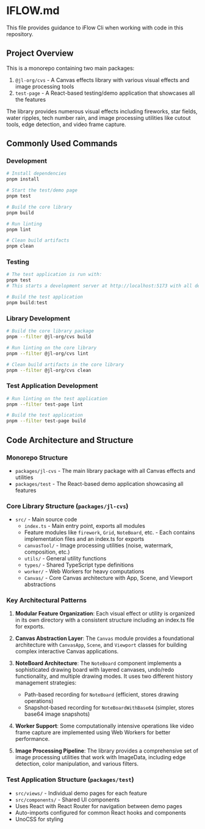 # IFLOW.md

This file provides guidance to iFlow Cli when working with code in this repository.

## Project Overview

This is a monorepo containing two main packages:
1. `@jl-org/cvs` - A Canvas effects library with various visual effects and image processing tools
2. `test-page` - A React-based testing/demo application that showcases all the features

The library provides numerous visual effects including fireworks, star fields, water ripples, tech number rain, and image processing utilities like cutout tools, edge detection, and video frame capture.

## Commonly Used Commands

### Development
```bash
# Install dependencies
pnpm install

# Start the test/demo page
pnpm test

# Build the core library
pnpm build

# Run linting
pnpm lint

# Clean build artifacts
pnpm clean
```

### Testing
```bash
# The test application is run with:
pnpm test
# This starts a development server at http://localhost:5173 with all demo pages

# Build the test application
pnpm build:test
```

### Library Development
```bash
# Build the core library package
pnpm --filter @jl-org/cvs build

# Run linting on the core library
pnpm --filter @jl-org/cvs lint

# Clean build artifacts in the core library
pnpm --filter @jl-org/cvs clean
```

### Test Application Development
```bash
# Run linting on the test application
pnpm --filter test-page lint

# Build the test application
pnpm --filter test-page build
```

## Code Architecture and Structure

### Monorepo Structure
- `packages/jl-cvs` - The main library package with all Canvas effects and utilities
- `packages/test` - The React-based demo application showcasing all features

### Core Library Structure (`packages/jl-cvs`)
- `src/` - Main source code
  - `index.ts` - Main entry point, exports all modules
  - Feature modules like `firework`, `Grid`, `NoteBoard`, etc. - Each contains implementation files and an index.ts for exports
  - `canvasTool/` - Image processing utilities (noise, watermark, composition, etc.)
  - `utils/` - General utility functions
  - `types/` - Shared TypeScript type definitions
  - `worker/` - Web Workers for heavy computations
  - `Canvas/` - Core Canvas architecture with App, Scene, and Viewport abstractions

### Key Architectural Patterns

1. **Modular Feature Organization**: Each visual effect or utility is organized in its own directory with a consistent structure including an index.ts file for exports.

2. **Canvas Abstraction Layer**: The `Canvas` module provides a foundational architecture with `CanvasApp`, `Scene`, and `Viewport` classes for building complex interactive Canvas applications.

3. **NoteBoard Architecture**: The `NoteBoard` component implements a sophisticated drawing board with layered canvases, undo/redo functionality, and multiple drawing modes. It uses two different history management strategies:
   - Path-based recording for `NoteBoard` (efficient, stores drawing operations)
   - Snapshot-based recording for `NoteBoardWithBase64` (simpler, stores base64 image snapshots)

4. **Worker Support**: Some computationally intensive operations like video frame capture are implemented using Web Workers for better performance.

5. **Image Processing Pipeline**: The library provides a comprehensive set of image processing utilities that work with ImageData, including edge detection, color manipulation, and various filters.

### Test Application Structure (`packages/test`)
- `src/views/` - Individual demo pages for each feature
- `src/components/` - Shared UI components
- Uses React with React Router for navigation between demo pages
- Auto-imports configured for common React hooks and components
- UnoCSS for styling